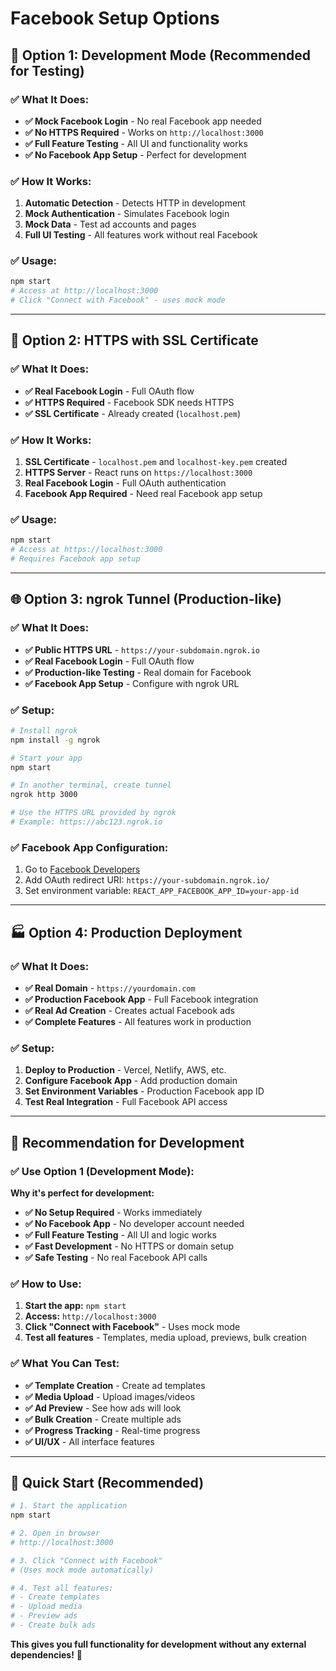 # Facebook Setup Options

## 🚀 **Option 1: Development Mode (Recommended for Testing)**

### **✅ What It Does:**
- **✅ Mock Facebook Login** - No real Facebook app needed
- **✅ No HTTPS Required** - Works on `http://localhost:3000`
- **✅ Full Feature Testing** - All UI and functionality works
- **✅ No Facebook App Setup** - Perfect for development

### **✅ How It Works:**
1. **Automatic Detection** - Detects HTTP in development
2. **Mock Authentication** - Simulates Facebook login
3. **Mock Data** - Test ad accounts and pages
4. **Full UI Testing** - All features work without real Facebook

### **✅ Usage:**
```bash
npm start
# Access at http://localhost:3000
# Click "Connect with Facebook" - uses mock mode
```

---

## 🔧 **Option 2: HTTPS with SSL Certificate**

### **✅ What It Does:**
- **✅ Real Facebook Login** - Full OAuth flow
- **✅ HTTPS Required** - Facebook SDK needs HTTPS
- **✅ SSL Certificate** - Already created (`localhost.pem`)

### **✅ How It Works:**
1. **SSL Certificate** - `localhost.pem` and `localhost-key.pem` created
2. **HTTPS Server** - React runs on `https://localhost:3000`
3. **Real Facebook Login** - Full OAuth authentication
4. **Facebook App Required** - Need real Facebook app setup

### **✅ Usage:**
```bash
npm start
# Access at https://localhost:3000
# Requires Facebook app setup
```

---

## 🌐 **Option 3: ngrok Tunnel (Production-like)**

### **✅ What It Does:**
- **✅ Public HTTPS URL** - `https://your-subdomain.ngrok.io`
- **✅ Real Facebook Login** - Full OAuth flow
- **✅ Production-like Testing** - Real domain for Facebook
- **✅ Facebook App Setup** - Configure with ngrok URL

### **✅ Setup:**
```bash
# Install ngrok
npm install -g ngrok

# Start your app
npm start

# In another terminal, create tunnel
ngrok http 3000

# Use the HTTPS URL provided by ngrok
# Example: https://abc123.ngrok.io
```

### **✅ Facebook App Configuration:**
1. Go to [Facebook Developers](https://developers.facebook.com/)
2. Add OAuth redirect URI: `https://your-subdomain.ngrok.io/`
3. Set environment variable: `REACT_APP_FACEBOOK_APP_ID=your-app-id`

---

## 🏭 **Option 4: Production Deployment**

### **✅ What It Does:**
- **✅ Real Domain** - `https://yourdomain.com`
- **✅ Production Facebook App** - Full Facebook integration
- **✅ Real Ad Creation** - Creates actual Facebook ads
- **✅ Complete Features** - All features work in production

### **✅ Setup:**
1. **Deploy to Production** - Vercel, Netlify, AWS, etc.
2. **Configure Facebook App** - Add production domain
3. **Set Environment Variables** - Production Facebook app ID
4. **Test Real Integration** - Full Facebook API access

---

## 🎯 **Recommendation for Development**

### **✅ Use Option 1 (Development Mode):**

**Why it's perfect for development:**
- **✅ No Setup Required** - Works immediately
- **✅ No Facebook App** - No developer account needed
- **✅ Full Feature Testing** - All UI and logic works
- **✅ Fast Development** - No HTTPS or domain setup
- **✅ Safe Testing** - No real Facebook API calls

### **✅ How to Use:**
1. **Start the app:** `npm start`
2. **Access:** `http://localhost:3000`
3. **Click "Connect with Facebook"** - Uses mock mode
4. **Test all features** - Templates, media upload, previews, bulk creation

### **✅ What You Can Test:**
- **✅ Template Creation** - Create ad templates
- **✅ Media Upload** - Upload images/videos
- **✅ Ad Preview** - See how ads will look
- **✅ Bulk Creation** - Create multiple ads
- **✅ Progress Tracking** - Real-time progress
- **✅ UI/UX** - All interface features

---

## 🚀 **Quick Start (Recommended)**

```bash
# 1. Start the application
npm start

# 2. Open in browser
# http://localhost:3000

# 3. Click "Connect with Facebook"
# (Uses mock mode automatically)

# 4. Test all features:
# - Create templates
# - Upload media
# - Preview ads
# - Create bulk ads
```

**This gives you full functionality for development without any external dependencies!** 🎉 